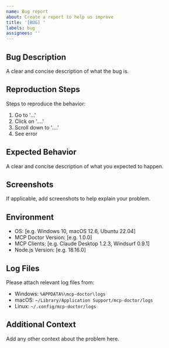 ```yaml
---
name: Bug report
about: Create a report to help us improve
title: '[BUG] '
labels: bug
assignees: ''
---
```


## Bug Description
A clear and concise description of what the bug is.

## Reproduction Steps
Steps to reproduce the behavior:
1. Go to '...'
2. Click on '....'
3. Scroll down to '....'
4. See error

## Expected Behavior
A clear and concise description of what you expected to happen.

## Screenshots
If applicable, add screenshots to help explain your problem.

## Environment
 - OS: [e.g. Windows 10, macOS 12.6, Ubuntu 22.04]
 - MCP Doctor Version: [e.g. 1.0.0]
 - MCP Clients: [e.g. Claude Desktop 1.2.3, Windsurf 0.9.1]
 - Node.js Version: [e.g. 18.16.0]

## Log Files
Please attach relevant log files from:
- Windows: `%APPDATA%\mcp-doctor\logs`
- macOS: `~/Library/Application Support/mcp-doctor/logs`
- Linux: `~/.config/mcp-doctor/logs`

## Additional Context
Add any other context about the problem here.
